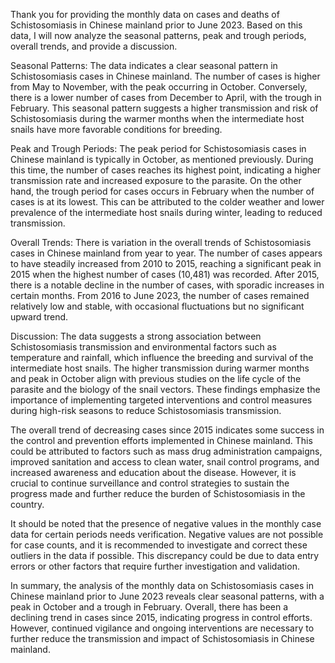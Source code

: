 Thank you for providing the monthly data on cases and deaths of Schistosomiasis in Chinese mainland prior to June 2023. Based on this data, I will now analyze the seasonal patterns, peak and trough periods, overall trends, and provide a discussion.

Seasonal Patterns:
The data indicates a clear seasonal pattern in Schistosomiasis cases in Chinese mainland. The number of cases is higher from May to November, with the peak occurring in October. Conversely, there is a lower number of cases from December to April, with the trough in February. This seasonal pattern suggests a higher transmission and risk of Schistosomiasis during the warmer months when the intermediate host snails have more favorable conditions for breeding.

Peak and Trough Periods:
The peak period for Schistosomiasis cases in Chinese mainland is typically in October, as mentioned previously. During this time, the number of cases reaches its highest point, indicating a higher transmission rate and increased exposure to the parasite. On the other hand, the trough period for cases occurs in February when the number of cases is at its lowest. This can be attributed to the colder weather and lower prevalence of the intermediate host snails during winter, leading to reduced transmission.

Overall Trends:
There is variation in the overall trends of Schistosomiasis cases in Chinese mainland from year to year. The number of cases appears to have steadily increased from 2010 to 2015, reaching a significant peak in 2015 when the highest number of cases (10,481) was recorded. After 2015, there is a notable decline in the number of cases, with sporadic increases in certain months. From 2016 to June 2023, the number of cases remained relatively low and stable, with occasional fluctuations but no significant upward trend.

Discussion:
The data suggests a strong association between Schistosomiasis transmission and environmental factors such as temperature and rainfall, which influence the breeding and survival of the intermediate host snails. The higher transmission during warmer months and peak in October align with previous studies on the life cycle of the parasite and the biology of the snail vectors. These findings emphasize the importance of implementing targeted interventions and control measures during high-risk seasons to reduce Schistosomiasis transmission.

The overall trend of decreasing cases since 2015 indicates some success in the control and prevention efforts implemented in Chinese mainland. This could be attributed to factors such as mass drug administration campaigns, improved sanitation and access to clean water, snail control programs, and increased awareness and education about the disease. However, it is crucial to continue surveillance and control strategies to sustain the progress made and further reduce the burden of Schistosomiasis in the country.

It should be noted that the presence of negative values in the monthly case data for certain periods needs verification. Negative values are not possible for case counts, and it is recommended to investigate and correct these outliers in the data if possible. This discrepancy could be due to data entry errors or other factors that require further investigation and validation.

In summary, the analysis of the monthly data on Schistosomiasis cases in Chinese mainland prior to June 2023 reveals clear seasonal patterns, with a peak in October and a trough in February. Overall, there has been a declining trend in cases since 2015, indicating progress in control efforts. However, continued vigilance and ongoing interventions are necessary to further reduce the transmission and impact of Schistosomiasis in Chinese mainland.
